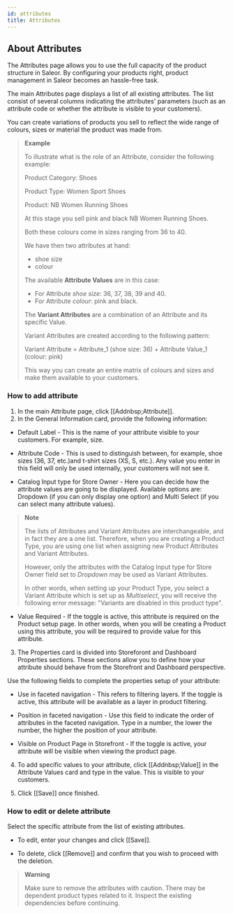 ```yaml
---
id: attributes
title: Attributes
---
```

## About Attributes

The Attributes page allows you to use the full capacity of the product structure in Saleor. By configuring your products right, product management in Saleor becomes an hassle-free task.

The main Attributes page displays a list of all existing attributes. The list consist of several columns indicating the attributes' parameters (such as an attribute code or whether the attribute is visible to your customers).

You can create variations of products you sell to reflect the wide range of colours, sizes or material the product was made from.

> **Example**
>
> To illustrate what is the role of an Attribute, consider the following example:
> 
> Product Category: Shoes
> 
> Product Type: Women Sport Shoes
> 
> Product: NB Women Running Shoes
> 
> At this stage you sell pink and black NB Women Running Shoes.
> 
> Both these colours come in sizes ranging from 36 to 40.
> 
> We have then two attributes at hand: 
> 
> * shoe size
> * colour
> 
> The available **Attribute Values** are in this case:
> 
> * For Attribute _shoe size_: 36, 37, 38, 39 and 40.
> * For Attribute _colour_: pink and black.
> 
> The **Variant Attributes** are a combination of an Attribute and its specific Value.
>
> Variant Attributes are created according to the following pattern:
> 
> Variant Attribute = Attribute_1 (shoe size: 36) + Attribute Value_1 (colour: pink)
>
> This way you can create an entire matrix of colours and sizes and make them available to your customers.


### How to add attribute

1. In the main Attribute page, click [[Addnbsp;Attribute]]. 
2. In the General Information card, provide the following information:

*  Default Label - This is the name of your attribute visible to your customers. For example, size.

* Attribute Code - This is used to distinguish between, for example, shoe sizes (36, 37, etc.)and t-shirt sizes (XS, S, etc.). Any value you enter in this field will only be used internally, your customers will not see it. 

* Catalog Input type for Store Owner - Here you can decide how the attribute values are going to be displayed. Available options are: Dropdown (if you can only display one option) and Multi Select (if you can select many attribute values). 

> **Note**
>
> The lists of Attributes and Variant Attributes are interchangeable, and in fact they are a one list. Therefore, when you are creating a Product Type, you are using one list when assigning new Product Attributes and Variant Attributes.
> 
> However, only the attributes with the Catalog Input type for Store Owner field set to _Dropdown_ may be used as Variant Attributes. 
> 
> In other words, when setting up your Product Type, you select a Variant Attribute which is set up as _Multiselect_, you will receive the following error message: "Variants are disabled in this product type".

* Value Required - If the toggle is active, this attribute is required on the Product setup page. In other words, when you will be creating a Product using this attribute, you will be required to provide value for this attribute.

3. The Properties card is divided into Storeforont and Dashboard Properties sections. These sections allow you to define how your attribute should behave from the Storefront and Dashboard perspective. 

Use the following fields to complete the properties setup of your attribute:

* Use in faceted navigation - This refers to filtering layers. If the toggle is active, this attribute will be available as a layer in product filtering.

* Position in faceted navigation - Use this field to indicate the order of attributes in the faceted navigation. Type in a number, the lower the number, the higher the position of your attribute.

<!-- screenshot of the faceted layer in the Storefront - do you think it would be useful?-->

* Visible on Product Page in Storefront - If the toggle is active, your attribute will be visible when viewing the product page. 

4. To add specific values to your attribute, click [[Addnbsp;Value]] in the Attribute Values card and type in the value. This is visible to your customers. 

5. Click [[Save]] once finished.

### How to edit or delete attribute 

Select the specific attribute from the list of existing attributes.

* To edit, enter your changes and click [[Save]].

* To delete, click [[Remove]] and confirm that you wish to proceed with the deletion.

> **Warning**
> 
> Make sure to remove the attributes with caution. There may be dependent product types related to it. Inspect the existing dependencies before continuing. 



